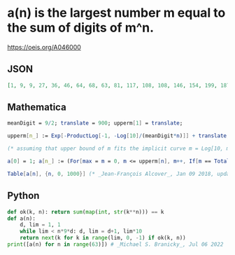# a\(n\) is the largest number m equal to the sum of digits of m^n\.
https://oeis.org/A046000
## JSON
```JSON
[1, 9, 9, 27, 36, 46, 64, 68, 63, 81, 117, 108, 108, 146, 154, 199, 187, 216, 181, 207, 207, 225, 256, 271, 288, 337, 324, 307, 328, 341, 396, 443, 388, 423, 463, 477, 424, 495, 469, 523, 502, 432, 531, 572, 603, 523, 592, 666, 667, 695, 685, 685, 739, 746, 739, 683, 684, 802, 754, 845, 793, 833, 865]
```
## Mathematica
```Mathematica
meanDigit = 9/2; translate = 900; upperm[1] = translate;
```
```Mathematica
upperm[n_] := Exp[-ProductLog[-1, -Log[10]/(meanDigit*n)]] + translate;
```
```Mathematica
(* assuming that upper bound of m fits the implicit curve m = Log[10, m^n]*9/2 *)
```
```Mathematica
a[0] = 1; a[n_] := (For[max = m = 0, m <= upperm[n], m++, If[m == Total[IntegerDigits[m^n]], max = m]]; max);
```
```Mathematica
Table[a[n], {n, 0, 1000}] (* _Jean-François Alcover_, Jan 09 2018, updated Jul 07 2022 *)
```
## Python
```Python
def ok(k, n): return sum(map(int, str(k**n))) == k
def a(n):
    d, lim = 1, 1
    while lim < n*9*d: d, lim = d+1, lim*10
    return next(k for k in range(lim, 0, -1) if ok(k, n))
print([a(n) for n in range(63)]) # _Michael S. Branicky_, Jul 06 2022
```

